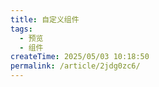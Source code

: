 ```yaml
---
title: 自定义组件
tags:
  - 预览
  - 组件
createTime: 2025/05/03 10:18:50
permalink: /article/2jdg0zc6/
---
```


<CustomComponent />

